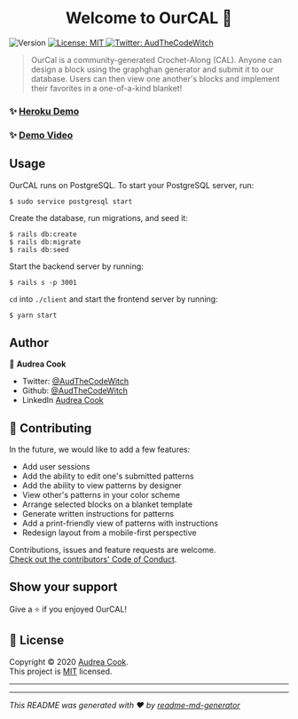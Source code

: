 <h1 align="center">Welcome to OurCAL 👋</h1>
<p>
  <img alt="Version" src="https://img.shields.io/badge/version-0.3.0-blue.svg?cacheSeconds=2592000" />
  <a href="https://github.com/AudTheCodeWitch/OurCAL/blob/master/LICENSE" target="_blank">
    <img alt="License: MIT" src="https://img.shields.io/badge/License-MIT-yellow.svg" />
  </a>
  <a href="https://twitter.com/AudTheCodeWitch" target="_blank">
    <img alt="Twitter: AudTheCodeWitch" src="https://img.shields.io/twitter/follow/AudTheCodeWitch.svg?style=social" />
  </a>
</p>

>  OurCal is a community-generated Crochet-Along (CAL). Anyone can design a
          block using the graphghan generator and submit it to our database. Users
          can then view one another's blocks and implement their favorites in a
          one-of-a-kind blanket!
       
### ✨ [Heroku Demo](https://our-cal.herokuapp.com/)

### ✨ [Demo Video](https://youtu.be/Q4ZJAEO2FJM)

## Usage
OurCAL runs on PostgreSQL. To start your PostgreSQL server, run: 
```sh
$ sudo service postgresql start
```

Create the database, run migrations, and seed it:
```shell script
$ rails db:create
$ rails db:migrate
$ rails db:seed
``` 
 Start the backend server by running:
```shell script
$ rails s -p 3001
```

`cd` into `./client` and start the frontend server by running:
```shell script
$ yarn start
```


## Author

👤 **Audrea Cook**

* Twitter: [@AudTheCodeWitch](https://twitter.com/AudTheCodeWitch)
* Github: [@AudTheCodeWitch](https://github.com/AudTheCodeWitch)
* LinkedIn [Audrea Cook](https://www.linkedin.com/in/audreacook/)

## 🤝 Contributing
In the future, we would like to add a few features:
* Add user sessions
* Add the ability to edit one's submitted patterns
* Add the ability to view patterns by designer
* View other's patterns in your color scheme
* Arrange selected blocks on a blanket template
* Generate written instructions for patterns
* Add a print-friendly view of patterns with instructions
* Redesign layout from a mobile-first perspective
          
Contributions, issues and feature requests are welcome.<br />
[Check out the contributors' Code of Conduct](./CODE_OF_CONDUCT.md).<br />

## Show your support

Give a ⭐️ if you enjoyed OurCAL!

## 📝 License

Copyright © 2020 [Audrea Cook](https://github.com/AudTheCodeWitch).<br />
This project is [MIT](https://github.com/AudTheCodeWitch/OurCAL/blob/master/LICENSE) licensed.

---

***
_This README was generated with ❤️ by [readme-md-generator](https://github.com/kefranabg/readme-md-generator)_
